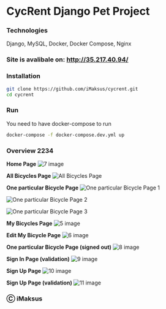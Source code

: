 # CycRent Django Pet Project

### Technologies

Django, MySQL, Docker, Docker Compose, Nginx

### Site is avalibale on: http://35.217.40.94/

### Installation
```sh
git clone https://github.com/iMaksus/cycrent.git
cd cycrent
```

### Run
You need to have docker-compose to run
```sh
docker-compose -f docker-compose.dev.yml up
```

### Overview 2234

**Home Page**
![7 image](https://github.com/iMaksus/ISP-053504-2022-Lab3-4/blob/main/images-github/7.png?raw=true)

**All Bicycles Page**
![All Bicycles Page](https://github.com/iMaksus/ISP-053504-2022-Lab3-4/blob/main/images-github/1.png?raw=true)

**One particular Bicycle Page**
![One particular Bicycle Page 1](https://github.com/iMaksus/ISP-053504-2022-Lab3-4/blob/main/images-github/2.png?raw=true)

![One particular Bicycle Page 2](https://github.com/iMaksus/ISP-053504-2022-Lab3-4/blob/main/images-github/3.png?raw=true)

![One particular Bicycle Page 3](https://github.com/iMaksus/ISP-053504-2022-Lab3-4/blob/main/images-github/4.png?raw=true)

**My Bicycles Page**
![5 image](https://github.com/iMaksus/ISP-053504-2022-Lab3-4/blob/main/images-github/5.png?raw=true)

**Edit My Bicycle Page**
![6 image](https://github.com/iMaksus/ISP-053504-2022-Lab3-4/blob/main/images-github/6.png?raw=true)

**One particular Bicycle Page (signed out)**
![8 image](https://github.com/iMaksus/ISP-053504-2022-Lab3-4/blob/main/images-github/8.png?raw=true)

**Sign In Page (validation)**
![9 image](https://github.com/iMaksus/ISP-053504-2022-Lab3-4/blob/main/images-github/9.png?raw=true)

**Sign Up Page**
![10 image](https://github.com/iMaksus/ISP-053504-2022-Lab3-4/blob/main/images-github/10.png?raw=true)

**Sign Up Page (validation)**
![11 image](https://github.com/iMaksus/ISP-053504-2022-Lab3-4/blob/main/images-github/11.png?raw=true)

### Ⓒ iMaksus
